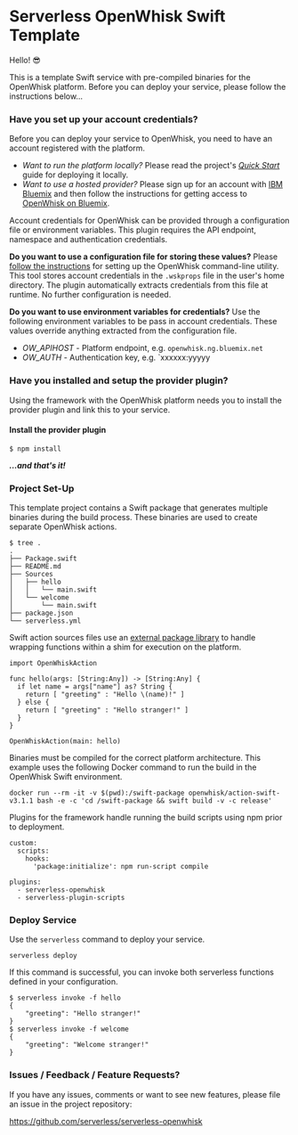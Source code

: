 <!--
title: 'OpenWhisk Swift example with external libraries and pre-compiled binaries'
description: 'This example shows you how to use external packages and deploy binaries'
layout: Doc
framework: v1
platform: OpenWhisk
language: Swift
authorLink: 'https://github.com/jthomas'
authorName: 'James Thomas'
authorAvatar: 'https://avatars2.githubusercontent.com/u/2322?v=4&s=140'
-->
# Serverless OpenWhisk Swift Template

Hello! 😎

This is a template Swift service with pre-compiled binaries for the OpenWhisk platform. Before you can deploy your service, please follow the instructions below…

### Have you set up your account credentials?

Before you can deploy your service to OpenWhisk, you need to have an account registered with the platform.

- *Want to run the platform locally?* Please read the project's [*Quick Start*](https://github.com/openwhisk/openwhisk#quick-start) guide for deploying it locally.
- *Want to use a hosted provider?* Please sign up for an account with [IBM Bluemix](https://console.ng.bluemix.net/) and then follow the instructions for getting access to [OpenWhisk on Bluemix](https://console.ng.bluemix.net/openwhisk/). 

Account credentials for OpenWhisk can be provided through a configuration file or environment variables. This plugin requires the API endpoint, namespace and authentication credentials.

**Do you want to use a configuration file for storing these values?** Please [follow the instructions](https://console.ng.bluemix.net/openwhisk/cli) for setting up the OpenWhisk command-line utility. This tool stores account credentials in the `.wskprops` file in the user's home directory. The plugin automatically extracts credentials from this file at runtime.  No further configuration is needed.

**Do you want to use environment variables for credentials?** Use the following environment variables to be pass in account credentials. These values override anything extracted from the configuration file.

- *OW_APIHOST* - Platform endpoint, e.g. `openwhisk.ng.bluemix.net`
- *OW_AUTH* - Authentication key, e.g. `xxxxxx:yyyyy



### Have you installed and setup the provider plugin?

Using the framework with the OpenWhisk platform needs you to install the provider plugin and link this to your service. 

####  Install the provider plugin

```
$ npm install
```

**_…and that's it!_**

### Project Set-Up

This template project contains a Swift package that generates multiple binaries during the build process. These binaries are used to create separate OpenWhisk actions. 

```
$ tree .
.
├── Package.swift
├── README.md
├── Sources
│   ├── hello
│   │   └── main.swift
│   └── welcome
│       └── main.swift
├── package.json
└── serverless.yml

```

Swift action sources files use an [external package library](https://packagecatalog.com/package/jthomas/OpenWhiskAction) to handle wrapping functions within a shim for execution on the platform.

```
import OpenWhiskAction

func hello(args: [String:Any]) -> [String:Any] {
  if let name = args["name"] as? String {
    return [ "greeting" : "Hello \(name)!" ]
  } else {
    return [ "greeting" : "Hello stranger!" ]
  }
}

OpenWhiskAction(main: hello)
```

Binaries must be compiled for the correct platform architecture. This example uses the following Docker command to run the build in the OpenWhisk Swift environment.

```
docker run --rm -it -v $(pwd):/swift-package openwhisk/action-swift-v3.1.1 bash -e -c 'cd /swift-package && swift build -v -c release'
```

Plugins for the framework handle running the build scripts using npm prior to deployment.

```
custom:
  scripts:
    hooks:
      'package:initialize': npm run-script compile

plugins:
  - serverless-openwhisk
  - serverless-plugin-scripts
```

### Deploy Service

Use the `serverless` command to deploy your service. 

```shell
serverless deploy
```

If this command is successful, you can invoke both serverless functions defined in your configuration.

```
$ serverless invoke -f hello
{
    "greeting": "Hello stranger!"
}
$ serverless invoke -f welcome
{
    "greeting": "Welcome stranger!"
}
```

### Issues / Feedback / Feature Requests?

If you have any issues, comments or want to see new features, please file an issue in the project repository:

https://github.com/serverless/serverless-openwhisk
